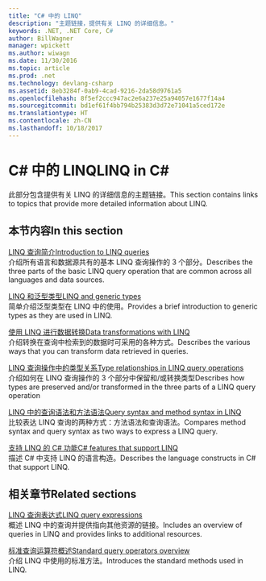 ```yaml
---
title: "C# 中的 LINQ"
description: "主题链接，提供有关 LINQ 的详细信息。"
keywords: .NET, .NET Core, C#
author: BillWagner
manager: wpickett
ms.author: wiwagn
ms.date: 11/30/2016
ms.topic: article
ms.prod: .net
ms.technology: devlang-csharp
ms.assetid: 8eb3284f-0ab9-4cad-9216-2da58d9761a5
ms.openlocfilehash: 8f5ef2ccc947ac2e6a237e25a94057e1677f14a4
ms.sourcegitcommit: bd1ef61f4bb794b25383d3d72e71041a5ced172e
ms.translationtype: HT
ms.contentlocale: zh-CN
ms.lasthandoff: 10/18/2017
---
```

# <a name="linq-in-c"></a><span data-ttu-id="c6824-104">C# 中的 LINQ</span><span class="sxs-lookup"><span data-stu-id="c6824-104">LINQ in C#</span></span>
<span data-ttu-id="c6824-105">此部分包含提供有关 LINQ 的详细信息的主题链接。</span><span class="sxs-lookup"><span data-stu-id="c6824-105">This section contains links to topics that provide more detailed information about LINQ.</span></span>  
  
## <a name="in-this-section"></a><span data-ttu-id="c6824-106">本节内容</span><span class="sxs-lookup"><span data-stu-id="c6824-106">In this section</span></span>  
 [<span data-ttu-id="c6824-107">LINQ 查询简介</span><span class="sxs-lookup"><span data-stu-id="c6824-107">Introduction to LINQ queries</span></span>](../programming-guide/concepts/linq/introduction-to-linq-queries.md)  
 <span data-ttu-id="c6824-108">介绍所有语言和数据源共有的基本 LINQ 查询操作的 3 个部分。</span><span class="sxs-lookup"><span data-stu-id="c6824-108">Describes the three parts of the basic LINQ query operation that are common across all languages and data sources.</span></span>  
  
 [<span data-ttu-id="c6824-109">LINQ 和泛型类型</span><span class="sxs-lookup"><span data-stu-id="c6824-109">LINQ and generic types</span></span>](../programming-guide/concepts/linq/linq-and-generic-types.md)  
 <span data-ttu-id="c6824-110">简单介绍泛型类型在 LINQ 中的使用。</span><span class="sxs-lookup"><span data-stu-id="c6824-110">Provides a brief introduction to generic types as they are used in LINQ.</span></span>  
  
 [<span data-ttu-id="c6824-111">使用 LINQ 进行数据转换</span><span class="sxs-lookup"><span data-stu-id="c6824-111">Data transformations with LINQ</span></span>](../programming-guide/concepts/linq/data-transformations-with-linq.md)  
 <span data-ttu-id="c6824-112">介绍转换在查询中检索到的数据时可采用的各种方式。</span><span class="sxs-lookup"><span data-stu-id="c6824-112">Describes the various ways that you can transform data retrieved in queries.</span></span>  
  
 [<span data-ttu-id="c6824-113">LINQ 查询操作中的类型关系</span><span class="sxs-lookup"><span data-stu-id="c6824-113">Type relationships in LINQ query operations</span></span>](../programming-guide/concepts/linq/type-relationships-in-linq-query-operations.md)  
 <span data-ttu-id="c6824-114">介绍如何在 LINQ 查询操作的 3 个部分中保留和/或转换类型</span><span class="sxs-lookup"><span data-stu-id="c6824-114">Describes how types are preserved and/or transformed in the three parts of a LINQ query operation</span></span>  
  
 [<span data-ttu-id="c6824-115">LINQ 中的查询语法和方法语法</span><span class="sxs-lookup"><span data-stu-id="c6824-115">Query syntax and method syntax in LINQ</span></span>](../programming-guide/concepts/linq/query-syntax-and-method-syntax-in-linq.md)  
 <span data-ttu-id="c6824-116">比较表达 LINQ 查询的两种方式：方法语法和查询语法。</span><span class="sxs-lookup"><span data-stu-id="c6824-116">Compares method syntax and query syntax as two ways to express a LINQ query.</span></span>  
  
 [<span data-ttu-id="c6824-117">支持 LINQ 的 C# 功能</span><span class="sxs-lookup"><span data-stu-id="c6824-117">C# features that support LINQ</span></span>](../programming-guide/concepts/linq/features-that-support-linq.md)  
 <span data-ttu-id="c6824-118">描述 C# 中支持 LINQ 的语言构造。</span><span class="sxs-lookup"><span data-stu-id="c6824-118">Describes the language constructs in C# that support LINQ.</span></span>  
   
## <a name="related-sections"></a><span data-ttu-id="c6824-119">相关章节</span><span class="sxs-lookup"><span data-stu-id="c6824-119">Related sections</span></span>  
 [<span data-ttu-id="c6824-120">LINQ 查询表达式</span><span class="sxs-lookup"><span data-stu-id="c6824-120">LINQ query expressions</span></span>](../programming-guide/linq-query-expressions/index.md)  
 <span data-ttu-id="c6824-121">概述 LINQ 中的查询并提供指向其他资源的链接。</span><span class="sxs-lookup"><span data-stu-id="c6824-121">Includes an overview of queries in LINQ and provides links to additional resources.</span></span>  
  
 [<span data-ttu-id="c6824-122">标准查询运算符概述</span><span class="sxs-lookup"><span data-stu-id="c6824-122">Standard query operators overview</span></span>](../programming-guide/concepts/linq/standard-query-operators-overview.md)  
 <span data-ttu-id="c6824-123">介绍 LINQ 中使用的标准方法。</span><span class="sxs-lookup"><span data-stu-id="c6824-123">Introduces the standard methods used in LINQ.</span></span>  
  
